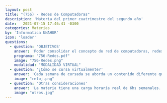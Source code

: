 ```yaml
---
layout: post
title: "(756) - Redes de Computadoras"
description: 'Materia del primer cuatrimestre del segundo año'
date:   2021-07-15 17:46:41 -0300
categories: Materias
by: 'Informatica UNAHUR'
icon: 'loader'
questions:
  - question: 'OBJETIVOS'
    answer: 'Poder consolidar el concepto de red de computadoras, redes y comunicación. Conceptos de protocolo y de servicio. Nivel físico: dispositivos, cableado estructurado. Adquirir conocimientos sobre ruteo, topologías, , protocolos. Conocer sobre servicios de red (http, dhcp, dns, smtp, etc.). Se trabajan todos estos aspectos con simuladores de redes.'
    programa: "756-Redes.pdf"
    image: "756-Redes.png"
    modalidad: "MODALIDAD VIRTUAL"
  - question: '¿Cómo se cursa virtualmente?'
    answer: 'Cada semana de cursada se aborda un contenido diferente que se habilita en el campus anticiapadamente para poder abodarlo en los encuentros en vivo. Por cada contenidos se deben completar diferentes trabajos prácticos. Los viernes se realizan eventos sincrónicos  para explicaciones teórico/prácticas.'
    image: "reloj.png"
  - question: 'Otras consideraciones'
    answer: 'La materia tiene una carga horaria real de 6hs semanales. Es ideal dedicarle unas 10hs semanales en total para poder estudiar, practicar y consultar. Es posible que se coordina alguna actividad práctica presencial.'
    image: "otros.jpg"
---
```

